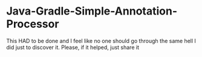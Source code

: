 # Java-Gradle-Simple-Annotation-Processor
This HAD to be done and I feel like no one should go through the same hell I did just to discover it. Please, if it helped, just share it
